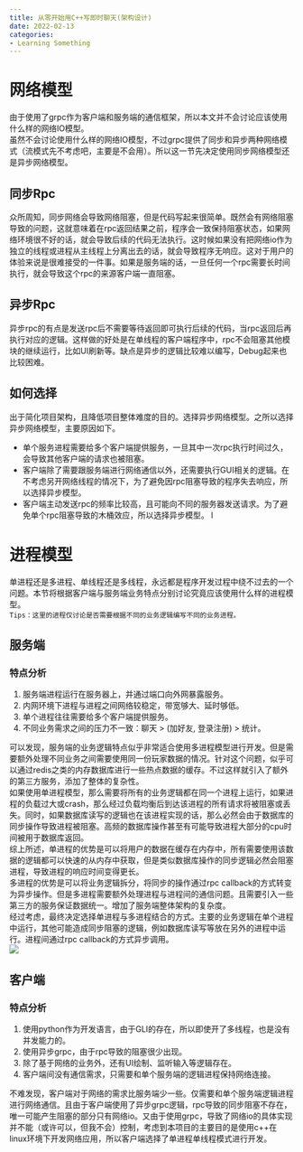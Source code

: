 ```yaml
---
title: 从零开始用C++写即时聊天(架构设计)
date: 2022-02-13
categories:
- Learning Something
---
```


# 网络模型
由于使用了grpc作为客户端和服务端的通信框架，所以本文并不会讨论应该使用什么样的网络IO模型。  
虽然不会讨论使用什么样的网络IO模型，不过grpc提供了同步和异步两种网络模式（流模式先不考虑吧，主要是不会用）。所以这一节先决定使用同步网络模型还是异步网络模型。
## 同步Rpc
众所周知，同步网络会导致网络阻塞，但是代码写起来很简单。既然会有网络阻塞导致的问题，这就意味着在rpc返回结果之前，程序会一致保持阻塞状态，如果网络环境很不好的话，就会导致后续的代码无法执行。这时候如果没有把网络io作为独立的线程或进程从主线程上分离出去的话，就会导致程序无响应。这对于用户的体验来说是很难接受的一件事。如果是服务端的话，一旦任何一个rpc需要长时间执行，就会导致这个rpc的来源客户端一直阻塞。
## 异步Rpc
异步rpc的有点是发送rpc后不需要等待返回即可执行后续的代码，当rpc返回后再执行对应的逻辑。这样做的好处是在单线程的客户端程序中，rpc不会阻塞其他模块的继续运行，比如UI刷新等。缺点是异步的逻辑比较难以编写，Debug起来也比较困难。
## 如何选择
出于简化项目架构，且降低项目整体难度的目的。选择异步网络模型。之所以选择异步网络模型，主要原因如下。
- 单个服务进程需要给多个客户端提供服务，一旦其中一次rpc执行时间过久，会导致其他客户端的请求也被阻塞。
- 客户端除了需要跟服务端进行网络通信以外，还需要执行GUI相关的逻辑。在不考虑另开网络线程的情况下，为了避免因rpc阻塞导致的程序失去响应，所以选择异步模型。
- 客户端主动发送rpc的频率比较高，且可能向不同的服务器发送请求。为了避免单个rpc阻塞导致的木桶效应，所以选择异步模型。
l
# 进程模型
单进程还是多进程、单线程还是多线程，永远都是程序开发过程中绕不过去的一个问题。本节将根据客户端与服务端业务特点分别讨论究竟应该使用什么样的进程模型。  
`Tips：这里的进程仅讨论是否需要根据不同的业务逻辑编写不同的业务进程。`
## 服务端
### 特点分析
1. 服务端进程运行在服务器上，并通过端口向外网暴露服务。
2. 内网环境下进程与进程之间网络较稳定，带宽够大、延时够低。
3. 单个进程往往需要给多个客户端提供服务。
4. 不同业务需求之间的压力不一致：聊天 > (加好友, 登录注册) >  统计。

可以发现，服务端的业务逻辑特点似乎非常适合使用多进程模型进行开发。但是需要额外处理不同业务之间需要使用同一份玩家数据的情况。针对这个问题，似乎可以通过redis之类的内存数据库进行一些热点数据的缓存。不过这样就引入了额外的第三方服务，添加了整体的复杂性。  
如果使用单进程模型，那么需要将所有的业务逻辑都在同一个进程上运行，如果进程的负载过大或crash，那么经过负载均衡后到达该进程的所有请求将被阻塞或丢失。同时，如果数据库读写的逻辑也在该进程实现的话，那么必然会由于数据库的同步操作导致进程被阻塞。高频的数据库操作甚至有可能导致进程大部分的cpu时间被用于数据库返回。  
综上所述，单进程的优势是可以将用户的数据在缓存在内存中，所有需要使用该数据的逻辑都可以快速的从内存中获取，但是类似数据库操作的同步逻辑必然会阻塞进程，导致进程的响应时间变得更长。  
多进程的优势是可以将业务逻辑拆分，将同步的操作通过rpc callback的方式转变为异步操作。但是多进程需要额外处理进程与进程间的通信问题。且需要引入一些第三方的服务保证数据统一。增加了服务端整体架构的复杂度。  
经过考虑，最终决定选择单进程与多进程结合的方式。主要的业务逻辑在单个进程中运行，其他可能造成同步阻塞的逻辑，例如数据库读写等放在另外的进程中运行。进程间通过rpc callback的方式异步调用。  
![](https://cooktea.github.io/assets/images/cpp-im-server-进程模型.jpg)

## 客户端
### 特点分析
1. 使用python作为开发语言，由于GLI的存在，所以即使开了多线程，也是没有并发能力的。
2. 使用异步grpc，由于rpc导致的阻塞很少出现。
3. 除了基于网络的业务外，还有UI绘制、监听输入等逻辑存在。
4. 客户端间没有通信需求，只需要和单个服务端的逻辑进程保持网络连接。

不难发现，客户端对于网络的需求比服务端少一些。仅需要和单个服务端逻辑进程进行网络通信。且由于客户端使用了异步grpc逻辑，rpc导致的同步阻塞不存在，唯一可能产生阻塞的部分只有网络io。又由于使用grpc，导致了网络io的具体实现并不能（或许可以，但我不会）控制，考虑到本项目的主要目的是使用c++在linux环境下开发网络应用，所以客户端选择了单进程单线程模式进行开发。